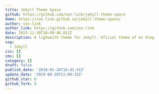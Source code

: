 ```yaml
---
title: Jekyll Theme Space
github: https://github.com/son-link/jekyll-theme-space
demo: https://son-link.github.io/jekyll-theme-space/
author: son-link
author_link: https://github.com/son-link
date: 2023-11-30T10:49:46.812Z
description: A lighweith theme for Jekyll. Oficial theme of mi blog
ssg:
  - Jekyll
css: []
cms: []
category: []
draft: false
publish_date: '2018-01-24T16:41:41Z'
update_date: '2019-08-26T11:09:15Z'
github_star: 0
github_fork: 0
---
```

